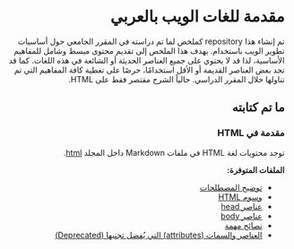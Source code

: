 <style>body {text-align: right;} pre,code{direction: ltr;text-align: left;}</style>

<div dir="rtl">

# مقدمة للغات الويب  بالعربي

تم إنشاء هذا repository كملخص لما تم دراسته في المقرر الجامعي حول أساسيات تطوير الويب باستخدام. 
يهدف هذا الملخص إلى تقديم محتوى مبسط وشامل للمفاهيم الأساسية، لذا قد لا يحتوي على جميع العناصر الحديثة أو الشائعة في هذه اللغات. كما قد تجد بعض العناصر القديمة أو الأقل استخدامًا، حرصًا على تغطية كافة المفاهيم التي تم تناولها خلال المقرر الدراسي.
حالياً الشرح مقتصر فقط على HTML.

## ما تم كتابته

### مقدمة في HTML
توجد محتويات لغة HTML في ملفات Markdown داخل المجلد [html](./html/).

**الملفات المتوفرة:**
- [توضيح المصطلحات](./html/terms.md)
- [وسوم HTML](./html/common-elements.md)
- [عناصر head](./html/head-elements.md)
- [عناصر body](./html/body-elements.md)
- [نصائح مهمة](./html/pro-tips.md) 
- [العناصر والسمات (attributes) التي يُفضل تجنبها (Deprecated)](./html/deprecated-tags-and-attributes.md)


</div>